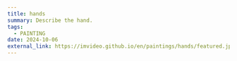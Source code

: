 ```yaml
---
title: hands
summary: Describe the hand.
tags:
  - PAINTING
date: 2024-10-06
external_link: https://imvideo.github.io/en/paintings/hands/featured.jpg
---
```

